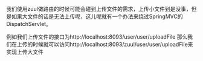 我们使用zuul做路由的时候可能会碰到上传文件的需求，上传小文件到是没事，但是如果大文件的话是无法上传呢，这儿呢就有一个办法来绕过SpringMVC的DispatchServlet。

例如我们上传文件的接口为http://localhost:8093/user/user/uploadFile 那么我们在上传的时候就可以访问http://localhost:8093/zuul/user/user/uploadFile来实现上传大文件